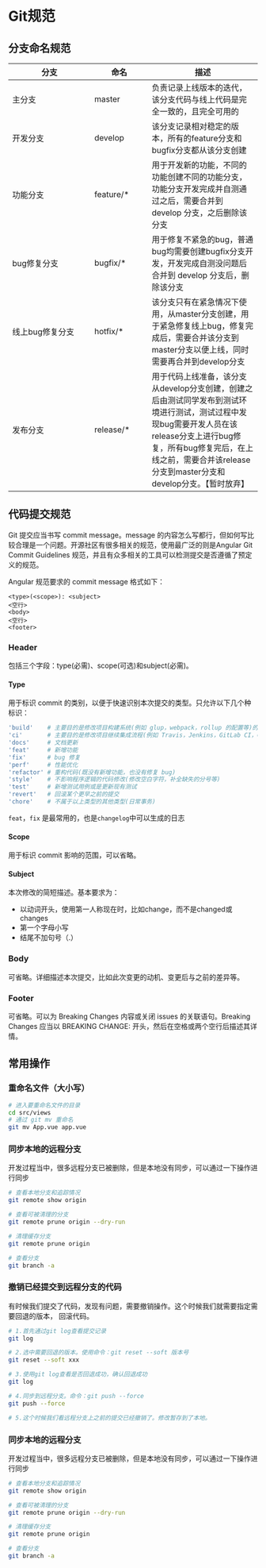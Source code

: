 # Git规范

## 分支命名规范
| 分支<div style="width:150px;"/>  | 命名<div style="width:100px;"/>  |  描述 |
| ------------ | ------------ | ------------ |
| 主分支  | master  | 负责记录上线版本的迭代，该分支代码与线上代码是完全一致的，且完全可用的  |
| 开发分支  | develop  | 该分支记录相对稳定的版本，所有的feature分支和bugfix分支都从该分支创建  |
| 功能分支  | feature/*  | 用于开发新的功能，不同的功能创建不同的功能分支，功能分支开发完成并自测通过之后，需要合并到 develop 分支，之后删除该分支  |
| bug修复分支  | bugfix/*  | 用于修复不紧急的bug，普通bug均需要创建bugfix分支开发，开发完成自测没问题后合并到 develop 分支后，删除该分支 |
| 线上bug修复分支  | hotfix/*  | 该分支只有在紧急情况下使用，从master分支创建，用于紧急修复线上bug，修复完成后，需要合并该分支到master分支以便上线，同时需要再合并到develop分支 |
| 发布分支  | release/*  | 用于代码上线准备，该分支从develop分支创建，创建之后由测试同学发布到测试环境进行测试，测试过程中发现bug需要开发人员在该release分支上进行bug修复，所有bug修复完后，在上线之前，需要合并该release分支到master分支和develop分支。【暂时放弃】 |

## 代码提交规范
Git 提交应当书写 commit message。message 的内容怎么写都行，但如何写比较合理是一个问题。开源社区有很多相关的规范，使用最广泛的则是Angular Git Commit Guidelines 规范，并且有众多相关的工具可以检测提交是否遵循了预定义的规范。

Angular 规范要求的 commit message 格式如下：
```
<type>(<scope>): <subject>
<空行>
<body>
<空行>
<footer>
```
### Header
包括三个字段：type(必需)、scope(可选)和subject(必需)。
#### Type
用于标识 commit 的类别，以便于快速识别本次提交的类型。只允许以下几个种标识：
```bash
'build'    # 主要目的是修改项目构建系统(例如 glup，webpack，rollup 的配置等)的提交
'ci'       # 主要目的是修改项目继续集成流程(例如 Travis，Jenkins，GitLab CI，Circle等)的提交
'docs'     # 文档更新
'feat'     # 新增功能 
'fix'      # bug 修复
'perf'     # 性能优化
'refactor' # 重构代码(既没有新增功能，也没有修复 bug)
'style'    # 不影响程序逻辑的代码修改(修改空白字符，补全缺失的分号等)
'test'     # 新增测试用例或是更新现有测试
'revert'   # 回滚某个更早之前的提交
'chore'    # 不属于以上类型的其他类型(日常事务)
```


`feat`，`fix` 是最常用的，也是`changelog`中可以生成的日志
#### Scope
用于标识 commit 影响的范围，可以省略。
#### Subject
本次修改的简短描述。基本要求为：
- 以动词开头，使用第一人称现在时，比如change，而不是changed或changes
- 第一个字母小写
- 结尾不加句号（.）

### Body
可省略。详细描述本次提交，比如此次变更的动机、变更后与之前的差异等。

### Footer
可省略。可以为 Breaking Changes 内容或关闭 issues 的关联语句。Breaking Changes 应当以 BREAKING CHANGE: 开头，然后在空格或两个空行后描述其详情。


## 常用操作

### 重命名文件（大小写）
```bash
# 进入要重命名文件的目录
cd src/views
# 通过 git mv 重命名
git mv App.vue app.vue
```

### 同步本地的远程分支
开发过程当中，很多远程分支已被删除，但是本地没有同步，可以通过一下操作进行同步
```bash
# 查看本地分支和追踪情况
git remote show origin 

# 查看可被清理的分支
git remote prune origin --dry-run

# 清理缓存分支
git remote prune origin

# 查看分支
git branch -a
```
### 撤销已经提交到远程分支的代码
有时候我们提交了代码，发现有问题，需要撤销操作。这个时候我们就需要指定需要回退的版本， 回滚代码。

```bash
# 1.首先通过git log查看提交记录
git log

# 2.选中需要回退的版本。使用命令：git reset --soft 版本号
git reset --soft xxx

# 3.使用git log查看是否回退成功，确认回退成功
git log

# 4.同步到远程分支。命令：git push --force
git push --force

# 5.这个时候我们看远程分支上之前的提交已经撤销了。修改暂存到了本地。
```
### 同步本地的远程分支
开发过程当中，很多远程分支已被删除，但是本地没有同步，可以通过一下操作进行同步
```bash
# 查看本地分支和追踪情况
git remote show origin 

# 查看可被清理的分支
git remote prune origin --dry-run

# 清理缓存分支
git remote prune origin

# 查看分支
git branch -a
```